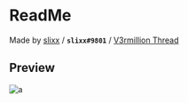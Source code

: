 # ReadMe
Made by [slixx](https://v3rmillion.net/member.php?action=profile&uid=1397405) / **`slixx#9801`** / [V3rmillion Thread](https://v3rmillion.net/showthread.php?tid=1174406)

## Preview
![a](https://imgur.com/a/YFHzV7o)
